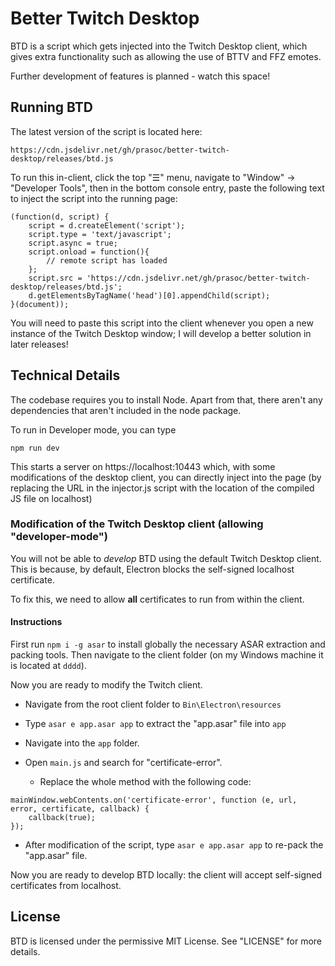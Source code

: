 # Better Twitch Desktop

BTD is a script which gets injected into the Twitch Desktop client, which gives extra functionality such as allowing the use of BTTV and FFZ emotes.

Further development of features is planned - watch this space!

## Running BTD

The latest version of the script is located here:

`https://cdn.jsdelivr.net/gh/prasoc/better-twitch-desktop/releases/btd.js`

To run this in-client, click the top "☰" menu, navigate to "Window" -> "Developer Tools", then in the bottom console entry, paste the following text to inject the script into the running page:

```
(function(d, script) {
    script = d.createElement('script');
    script.type = 'text/javascript';
    script.async = true;
    script.onload = function(){
        // remote script has loaded
    };
    script.src = 'https://cdn.jsdelivr.net/gh/prasoc/better-twitch-desktop/releases/btd.js';
    d.getElementsByTagName('head')[0].appendChild(script);
}(document));
```


You will need to paste this script into the client whenever you open a new instance of the Twitch Desktop window; I will develop a better solution in later releases!


## Technical Details

The codebase requires you to install Node. Apart from that, there aren't any dependencies that aren't included in the node package.

To run in Developer mode, you can type

`npm run dev`

This starts a server on https://localhost:10443 which, with some modifications of the desktop client, you can directly inject into the page (by replacing the URL in the injector.js script with the location of the compiled JS file on localhost)

### Modification of the Twitch Desktop client (allowing "developer-mode")

You will not be able to *develop* BTD using the default Twitch Desktop client. This is because, by default, Electron blocks the self-signed localhost certificate.

To fix this, we need to allow **all** certificates to run from within the client.

#### Instructions

First run `npm i -g asar` to install globally the necessary ASAR extraction and packing tools. Then navigate to the client folder (on my Windows machine it is located at `dddd`). 

Now you are ready to modify the Twitch client.

* Navigate from the root client folder to `Bin\Electron\resources`
* Type `asar e app.asar app` to extract the "app.asar" file into `app`
* Navigate into the `app` folder.
* Open `main.js` and search for "certificate-error".

    * Replace the whole method with the following code:

```
mainWindow.webContents.on('certificate-error', function (e, url, error, certificate, callback) {
    callback(true);
});
```

* After modification of the script, type `asar e app.asar app` to re-pack the "app.asar" file.

Now you are ready to develop BTD locally: the client will accept self-signed certificates from localhost.

## License

BTD is licensed under the permissive MIT License. See "LICENSE" for more details.